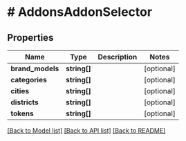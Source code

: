 # # AddonsAddonSelector

## Properties

Name | Type | Description | Notes
------------ | ------------- | ------------- | -------------
**brand_models** | **string[]** |  | [optional]
**categories** | **string[]** |  | [optional]
**cities** | **string[]** |  | [optional]
**districts** | **string[]** |  | [optional]
**tokens** | **string[]** |  | [optional]

[[Back to Model list]](../../README.md#models) [[Back to API list]](../../README.md#endpoints) [[Back to README]](../../README.md)
